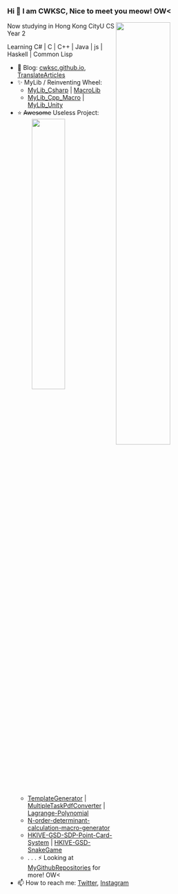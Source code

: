 ### Hi 👋 I am CWKSC, Nice to meet you meow! OW<

<img width="50%" align="right" src="https://github-readme-stats.vercel.app/api?username=CWKSC" />

Now studying in Hong Kong CityU CS Year 2



Learning C# | C | C++ | Java | js | Haskell | Common Lisp

- :book: Blog: [cwksc.github.io](https://cwksc.github.io/), [TranslateArticles](https://cwksc.github.io/TranslateArticles/)
- :sparkles: MyLib / Reinventing Wheel: 
  - [MyLib_Csharp](https://github.com/CWKSC/MyLib_Csharp) | [MacroLib](https://github.com/CWKSC/MacroLib)
  - [MyLib_Cpp_Macro](https://github.com/CWKSC/MyLib_Cpp_Macro) | [MyLib_Unity](https://github.com/CWKSC/MyLib_Unity)
- :star: ~~Awesome~~ Useless Project:  <img width="40%" align="right" src="https://github-readme-stats.vercel.app/api/top-langs/?username=CWKSC&layout=compact&hide=SWIG,HTML,CSS,SCSS" />
  - [TemplateGenerator](https://github.com/CWKSC/TemplateGenerator) | [MultipleTaskPdfConverter](https://github.com/CWKSC/MultipleTaskPdfConverter) | [Lagrange-Polynomial](https://github.com/CWKSC/Lagrange-Polynomial) 
  - [N-order-determinant-calculation-macro-generator](https://github.com/CWKSC/N-order-determinant-calculation-macro-generator)
  - [HKIVE-GSD-SDP-Point-Card-System](https://github.com/CWKSC/HKIVE-GSD-SDP-Point-Card-System) | [HKIVE-GSD-SnakeGame](https://github.com/CWKSC/HKIVE-GSD-SnakeGame)
  - . . . ⚡ Looking at [MyGithubRepositories](https://github.com/CWKSC/MyGithubRepositories) for more! OW<
- 📫 How to reach me: [Twitter](https://twitter.com/realCWKSC), [Instagram](https://www.instagram.com/cwksc/)


<!--
**CWKSC/CWKSC** is a ✨ _special_ ✨ repository because its `README.md` (this file) appears on your GitHub profile.

Here are some ideas to get you started:

- 🔭 I’m currently working on ...
- 🌱 I’m currently learning ...
- 👯 I’m looking to collaborate on ...
- 🤔 I’m looking for help with ...
- 💬 Ask me about ...
- 📫 How to reach me: ...
- 😄 Pronouns: ...
- ⚡ Fun fact: ...
-->

